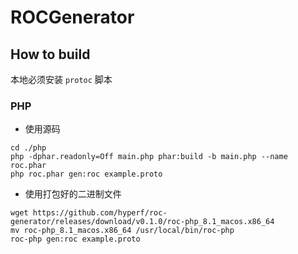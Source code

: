 # ROCGenerator

## How to build

本地必须安装 `protoc` 脚本

### PHP

- 使用源码

```shell
cd ./php
php -dphar.readonly=Off main.php phar:build -b main.php --name roc.phar
php roc.phar gen:roc example.proto
```

- 使用打包好的二进制文件

```shell
wget https://github.com/hyperf/roc-generator/releases/download/v0.1.0/roc-php_8.1_macos.x86_64
mv roc-php_8.1_macos.x86_64 /usr/local/bin/roc-php
roc-php gen:roc example.proto
```
